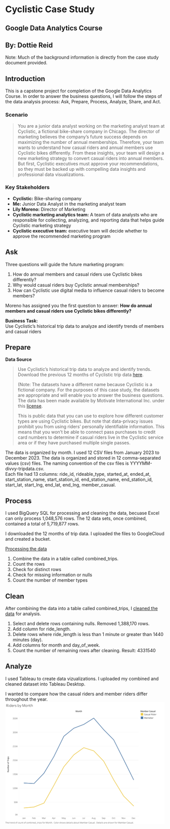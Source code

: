 # Cyclistic Case Study
## Google Data Analytics Course
## By: Dottie Reid

Note: Much of the background information is directly from the case study document provided. 

## Introduction
This is a capstone project for completion of the Google Data Analytics Course. In order to answer the business questions, I will follow the steps of the data analysis process: Ask, Prepare, Process, Analyze, Share, and Act.

### Scenario
> You are a junior data analyst working on the marketing analyst team at Cyclistic, a fictional bike-share company in Chicago. The director of marketing believes the company’s future success depends on maximizing the number of annual memberships. Therefore, your team wants to understand how casual riders and annual members use Cyclistic bikes differently. From these insights, your team will design a new marketing strategy to convert casual riders into annual members. But first, Cyclistic executives must approve your recommendations, so they must be backed up with compelling data insights and professional data visualizations. 

### Key Stakeholders 
* **Cyclistic:** Bike-sharing company   
* **Me:** Junior Data Analyst in the marketing analyst team   
* **Lily Moreno:** Director of Marketing   
* **Cyclistic marketing analytics team:** A team of data analysts who are responsible for collecting, analyzing, and reporting data that helps guide Cyclistic marketing strategy   
* **Cyclistic executive team:** executive team will decide whether to approve the recommended marketing program   

## Ask
Three questions will guide the future marketing program: 
1. How do annual members and casual riders use Cyclistic bikes differently?
2. Why would casual riders buy Cyclistic annual memberships? 
3. How can Cyclistic use digital media to influence casual riders to become members?

Moreno has assigned you the first question to answer: **How do annual members and casual riders use Cyclistic bikes differently?**

**Business Task:**   
Use Cyclistic’s historical trip data to analyze and identify trends of members and casual riders

## Prepare
**Data Source**   
> Use Cyclistic’s historical trip data to analyze and identify trends. Download the previous 12 months of Cyclistic trip data [here](https://divvy-tripdata.s3.amazonaws.com/index.html).
> 
> (Note: The datasets have a different name because Cyclistic is a fictional company. For the purposes of this case study, the datasets are appropriate and will enable you to answer the business questions. The data has been made available by Motivate International Inc. under this [license](https://divvybikes.com/data-license-agreement).
> 
> This is public data that you can use to explore how different customer types are using Cyclistic bikes. But note that data-privacy issues prohibit you from using riders’ personally identifiable information. This means that you won’t be able to connect pass purchases to credit card numbers to determine if casual riders live in the Cyclistic service area or if they have purchased multiple single passes. 

The data is organized by month. I used 12 CSV files from January 2023 to December 2023. The data is organized and stored in 12 comma-separated values (csv) files. The naming convention of the csv files is YYYYMM-divvy-tripdata.csv.   
Each file had 13 columns: ride_id, rideable_type, started_at, ended_at, start_station_name, start_station_id, end_station_name, end_station_id, start_lat, start_lng, end_lat, end_lng, member_casual.

## Process
I used BigQuery SQL for processing and cleaning the data, becuase Excel can only process 1,048,576 rows. The 12 data sets, once combined, contained a total of 5,719,877 rows.   

I downloaded the 12 months of trip data. I uploaded the files to GoogleCloud and created a bucket.

[Processing the data](https://github.com/drreid1/DReid/blob/8fa50b904e745338b0c50a7855f42629b6ce429e/Process%20the%20data.ipynb)  
1. Combine the data in a table called combined_trips.
2. Count the rows
3. Check for distinct rows
4. Check for missing information or nulls
5. Count the number of member types

## Clean
After combining the data into a table called combined_trips, I [cleaned the data](https://github.com/drreid1/DReid/blob/8fa50b904e745338b0c50a7855f42629b6ce429e/Process%20the%20data.ipynb) for analysis.
1. Select and delete rows containing nulls. Removed 1,388,170 rows.
2. Add column for ride_length.
3. Delete rows where ride_length is less than 1 minute or greater than 1440 minutes (day).
4. Add columns for month and day_of_week.
5. Count the number of remaining rows after cleaning.
   Result: 4331540

## Analyze
I used Tableau to create data vizualizations. I uploaded my combined and cleaned dataset into Tableau Desktop. 

I wanted to compare how the casual riders and member riders differ throughout the year. 
![Riders by Month](https://github.com/drreid1/DReid/blob/565c550c4ec1235a253769e8952c956f2ba4ffc4/Sheet%201.png)



